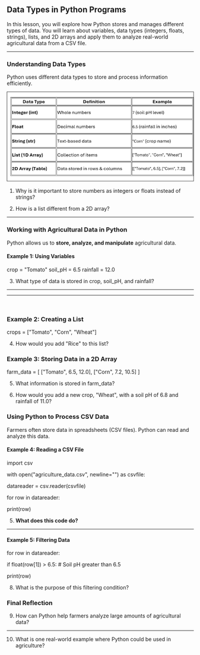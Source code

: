 ## Data Types in Python Programs

In this lesson, you will explore how Python stores and manages different types of data. You will learn about variables, data types (integers, floats, strings), lists, and 2D arrays and apply them to analyze real-world agricultural data from a CSV file.
________________________________________

### Understanding Data Types

Python uses different data types to store and process information efficiently.

![](../media/ag129.png)

1. Why is it important to store numbers as integers or floats instead of strings?

2. How is a list different from a 2D array?

________________________________________


### Working with Agricultural Data in Python

Python allows us to **store, analyze, and manipulate** agricultural data.

#### Example 1: Using Variables

crop = "Tomato"
soil_pH = 6.5
rainfall = 12.0

3. What type of data is stored in crop, soil_pH, and rainfall?

________________________________________

________________________________________
 


### Example 2: Creating a List

crops = ["Tomato", "Corn", "Wheat"]

4. How would you add "Rice" to this list?


### Example 3: Storing Data in a 2D Array

farm_data = [
    ["Tomato", 6.5, 12.0],
    ["Corn", 7.2, 10.5]
]

5. What information is stored in farm_data?

6. How would you add a new crop, "Wheat", with a soil pH of 6.8 and rainfall of 11.0?

### Using Python to Process CSV Data

Farmers often store data in spreadsheets (CSV files). Python can read and analyze this data.

#### Example 4: Reading a CSV File
import csv

with open("agriculture_data.csv", newline="") as csvfile:

  datareader = csv.reader(csvfile)

  for row in datareader:

  print(row)

5. **What does this code do?**

________________________________________


#### Example 5: Filtering Data

for row in datareader:

if float(row[1]) > 6.5:  # Soil pH greater than 6.5

print(row)

8. What is the purpose of this filtering condition?

### Final Reflection

9. How can Python help farmers analyze large amounts of agricultural data?

________________________________________


10. What is one real-world example where Python could be used in agriculture?
